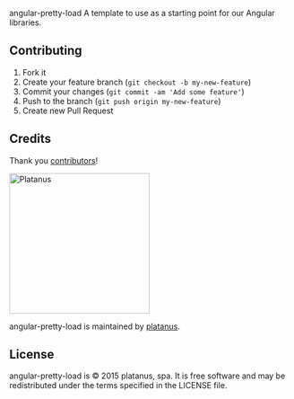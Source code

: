 angular-pretty-load
A template to use as a starting point for our Angular libraries.

## Contributing

1. Fork it
2. Create your feature branch (`git checkout -b my-new-feature`)
3. Commit your changes (`git commit -am 'Add some feature'`)
4. Push to the branch (`git push origin my-new-feature`)
5. Create new Pull Request

## Credits

Thank you [contributors](https://github.com/platanus/angular-pretty-load/graphs/contributors)!

<img src="http://platan.us/gravatar_with_text.png" alt="Platanus" width="250"/>

angular-pretty-load is maintained by [platanus](http://platan.us).

## License

angular-pretty-load is © 2015 platanus, spa. It is free software and may be redistributed under the terms specified in the LICENSE file.
